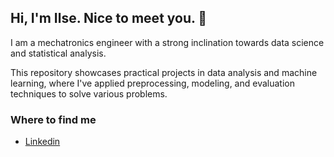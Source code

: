 ## Hi, I'm Ilse. Nice to meet you. 👋

<!--
**IlseSalinasV/IlseSalinasV** is a ✨ _special_ ✨ repository because its `README.md` (this file) appears on your GitHub profile. -->

I am a mechatronics engineer with a strong inclination towards data science and statistical analysis. 

This repository showcases practical projects in data analysis and machine learning, where I've applied preprocessing, modeling, and evaluation techniques to solve various problems.

### Where to find me
- [Linkedin](https://www.linkedin.com/in/ilse-salinas-215b73238/)

